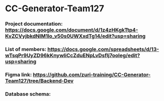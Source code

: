 # CC-Generator-Team127
### Project documentation: https://docs.google.com/document/d/1z4zHKgkTtp4-KvZCVyjbkdNIM1Io_v50s0UWXxdTg14/edit?usp=sharing

### List of members: https://docs.google.com/spreadsheets/d/13-wTsqPr9UyZD96kKnywliCcZduENpLvDsflj7ooleg/edit?usp=sharing

### Figma link: https://github.com/zuri-training/CC-Generator-Team127/tree/Backend-Dev

### Database schema:
